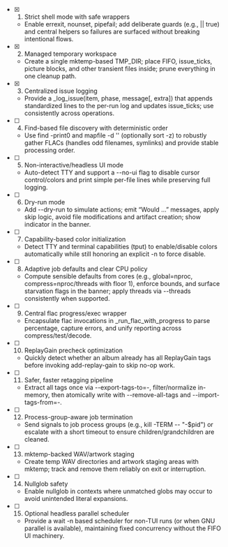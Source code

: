 - [x] 1. Strict shell mode with safe wrappers
  - Enable errexit, nounset, pipefail; add deliberate guards (e.g., || true) and central helpers so failures are surfaced without breaking intentional flows.

- [x] 2. Managed temporary workspace
  - Create a single mktemp-based TMP_DIR; place FIFO, issue_ticks, picture blocks, and other transient files inside; prune everything in one cleanup path.

- [x] 3. Centralized issue logging
  - Provide a _log_issue(item, phase, message[, extra]) that appends standardized lines to the per-run log and updates issue_ticks; use consistently across operations.

- [ ] 4. Find-based file discovery with deterministic order
  - Use find -print0 and mapfile -d '' (optionally sort -z) to robustly gather FLACs (handles odd filenames, symlinks) and provide stable processing order.

- [ ] 5. Non-interactive/headless UI mode
  - Auto-detect TTY and support a --no-ui flag to disable cursor control/colors and print simple per-file lines while preserving full logging.

- [ ] 6. Dry-run mode
  - Add --dry-run to simulate actions; emit “Would …” messages, apply skip logic, avoid file modifications and artifact creation; show indicator in the banner.

- [ ] 7. Capability-based color initialization
  - Detect TTY and terminal capabilities (tput) to enable/disable colors automatically while still honoring an explicit -n to force disable.

- [ ] 8. Adaptive job defaults and clear CPU policy
  - Compute sensible defaults from cores (e.g., global=nproc, compress=nproc/threads with floor 1), enforce bounds, and surface starvation flags in the banner; apply threads via --threads consistently when supported.

- [ ] 9. Central flac progress/exec wrapper
  - Encapsulate flac invocations in _run_flac_with_progress to parse percentage, capture errors, and unify reporting across compress/test/decode.

- [ ] 10. ReplayGain precheck optimization
  - Quickly detect whether an album already has all ReplayGain tags before invoking add-replay-gain to skip no-op work.

- [ ] 11. Safer, faster retagging pipeline
  - Extract all tags once via --export-tags-to=-, filter/normalize in-memory, then atomically write with --remove-all-tags and --import-tags-from=-.

- [ ] 12. Process-group-aware job termination
  - Send signals to job process groups (e.g., kill -TERM -- "-$pid") or escalate with a short timeout to ensure children/grandchildren are cleaned.

- [ ] 13. mktemp-backed WAV/artwork staging
  - Create temp WAV directories and artwork staging areas with mktemp; track and remove them reliably on exit or interruption.

- [ ] 14. Nullglob safety
  - Enable nullglob in contexts where unmatched globs may occur to avoid unintended literal expansions.

- [ ] 15. Optional headless parallel scheduler
  - Provide a wait -n based scheduler for non-TUI runs (or when GNU parallel is available), maintaining fixed concurrency without the FIFO UI machinery.